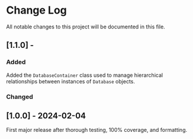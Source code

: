 # Change Log
All notable changes to this project will be documented in this file.

## [1.1.0] - 

### Added
Added the `DatabaseContainer` class used to manage hierarchical relationships between instances of `Database` objects.

### Changed

   
## [1.0.0] - 2024-02-04

First major release after thorough testing, 100% coverage, and formatting.
